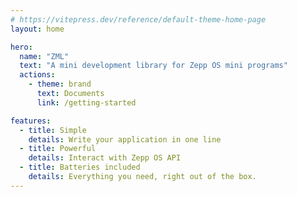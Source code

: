 ```yaml
---
# https://vitepress.dev/reference/default-theme-home-page
layout: home

hero:
  name: "ZML"
  text: "A mini development library for Zepp OS mini programs"
  actions:
    - theme: brand
      text: Documents
      link: /getting-started

features:
  - title: Simple
    details: Write your application in one line
  - title: Powerful
    details: Interact with Zepp OS API
  - title: Batteries included
    details: Everything you need, right out of the box.
---
```


